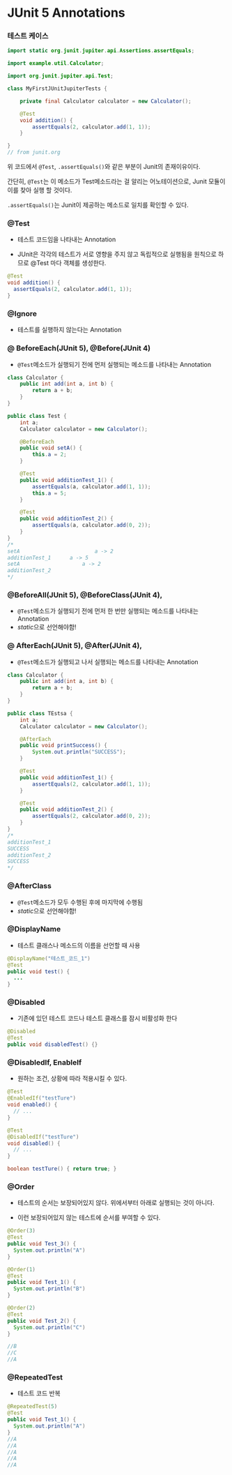 # JUnit 5 Annotations



### 테스트 케이스

```java
import static org.junit.jupiter.api.Assertions.assertEquals;

import example.util.Calculator;

import org.junit.jupiter.api.Test;

class MyFirstJUnitJupiterTests {

    private final Calculator calculator = new Calculator();

    @Test
    void addition() {
        assertEquals(2, calculator.add(1, 1));
    }

}
// from junit.org
```

위 코드에서 `@Test`, `.assertEquals()`와 같은 부분이 Junit의 존재이유이다.

간단히, `@Test`는 이 메소드가 Test메소드라는 걸 알리는 어노테이션으로, Junit 모듈이 이를 찾아 실행 할 것이다.

`.assertEquals()`는 Junit이 제공하는 메소드로 일치를 확인할 수 있다.

### @Test

- 테스트 코드임을 나타내는 Annotation

- JUnit은 각각의 테스트가 서로 영향을 주지 않고 독립적으로 실행됨을
  원칙으로 하므로 @Test 마다 객체를 생성한다.

```java
@Test
void addition() {
  assertEquals(2, calculator.add(1, 1));
}
```



### @Ignore

- 테스트를 실행하지 않는다는 Annotation



### @ BeforeEach(JUnit 5), @Before(JUnit 4)

- `@Test`메소드가 실행되기 전에 먼저 실행되는 메소드를 나타내는 Annotation

```java
class Calculator {
	public int add(int a, int b) {
		return a + b;
	}
}

public class Test {
	int a;
	Calculator calculator = new Calculator();

	@BeforeEach
	public void setA() {
		this.a = 2;
	}

	@Test
	public void additionTest_1() {
		assertEquals(a, calculator.add(1, 1));
		this.a = 5;
	}

	@Test
	public void additionTest_2() {
		assertEquals(a, calculator.add(0, 2));
	}
}
/*
setA 				  		a -> 2
additionTest_1  	a -> 5
setA    		  		a -> 2
additionTest_2    
*/
```



### @BeforeAll(JUnit 5), @BeforeClass(JUnit 4), 

- `@Test`메소드가 실행되기 전에 먼저 한 번만 실행되는 메소드를 나타내는 Annotation
- *static*으로 선언해야함!



### @ AfterEach(JUnit 5), @After(JUnit 4),

- `@Test`메소드가 실행되고 나서 실행되는 메소드를 나타내는 Annotation

```java
class Calculator {
	public int add(int a, int b) {
		return a + b;
	}
}

public class TEstsa {
	int a;
	Calculator calculator = new Calculator();

	@AfterEach
	public void printSuccess() {
		System.out.println("SUCCESS");
	}

	@Test
	public void additionTest_1() {
		assertEquals(2, calculator.add(1, 1));
	}

	@Test
	public void additionTest_2() {
		assertEquals(2, calculator.add(0, 2));
	}
}
/*
additionTest_1
SUCCESS
additionTest_2    
SUCCESS
*/
```



### @AfterClass

- `@Test`메소드가 모두 수행된 후에 마지막에 수행됨
- *static*으로 선언해야함!



### @DisplayName

- 테스트 클래스나 메소드의 이름을 선언할 때 사용

```java
@DisplayName("테스트_코드_1")
@Test
public void test() {
  ...
}
```



### @Disabled

- 기존에 있던 테스트 코드나 테스트 클래스를 잠시 비활성화 한다

```java
@Disabled
@Test
public void disabledTest() {}
```



### @DisabledIf, EnableIf

- 원하는 조건, 상황에 따라 적용시킬 수 있다.

```java
@Test
@EnabledIf("testTure")
void enabled() {
  // ... 
} 

@Test
@DisabledIf("testTure")
void disabled() {
  // ...
} 

boolean testTure() { return true; }
```



### @Order

- 테스트의 순서는 보장되어있지 않다. 위에서부터 아래로 실행되는 것이 아니다.

- 이런 보장되어있지 않는 테스트에 순서를 부여할 수 있다.

```java
@Order(3)
@Test
public void Test_3() {
  System.out.println("A")
}

@Order(1)
@Test
public void Test_1() {
  System.out.println("B")
}

@Order(2)
@Test
public void Test_2() {
  System.out.println("C")
}

//B
//C
//A
```



### @RepeatedTest

- 테스트 코드 반복

```java
@RepeatedTest(5)
@Test
public void Test_1() {
  System.out.println("A")
}
//A
//A
//A
//A
//A
```

